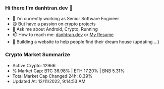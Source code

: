 ### Hi there I'm danhtran.dev 👋

- 🔭 I’m currently working as Senior Software Engineer
- 😄 But have a passion on crypto projects
- 💬 Ask me about Android, Crypto, Running 
- 📫 How to reach me: <a href="https://danhtran.dev" target="_blank">danhtran.dev</a> or <a href="Dan-Resume.pdf" target="_blank">My Resume</a>
- 🌱 Building a website to help people find their dream house (updating ...)

### Crypto Market Summarize
- Active Crypto: 12966
- % Market Cap: BTC 36.98% | ETH 17.20% | BNB 5.31%
- Total Market Cap Changed 24h: 0.39%
- Updated At: 12/11/2022, 9:14:53 AM
